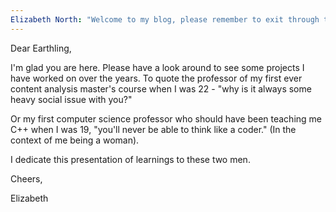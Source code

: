 ```yaml
---
Elizabeth North: "Welcome to my blog, please remember to exit through the gift shop."
---
```


Dear Earthling, 

I'm glad you are here. Please have a look around to see some projects I have worked on over the years. To quote the professor of my first ever content analysis master's course when I was 22 - "why is it always some heavy social issue with you?"

Or my first computer science professor who should have been teaching me C++ when I was 19, "you'll never be able to think like a coder." (In the context of me being a woman).

I dedicate this presentation of learnings to these two men.

Cheers,

Elizabeth
